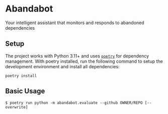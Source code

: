 # Abandabot

Your intelligent assistant that monitors and responds to abandoned dependencies

## Setup

The project works with Python 3.11+ and uses [`poetry`](https://python-poetry.org/) for dependency management. With poetry installed, run the following command to setup the development environment and install all dependencies:

```
poetry install
```

## Basic Usage

```
$ poetry run python -m abandabot.evaluate --github OWNER/REPO [--overwrite]
```
